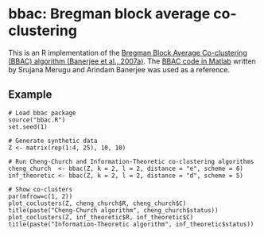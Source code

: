 # bbac: Bregman block average co-clustering

This is an R implementation of the [Bregman Block Average Co-clustering (BBAC) algorithm (Banerjee et al., 2007a)](http://www.jmlr.org/papers/volume8/banerjee07a/banerjee07a.pdf). The [BBAC code in Matlab](http://www.ideal.ece.utexas.edu/software.html) written by Srujana Merugu and Arindam Banerjee was used as a reference.

## Example

```{r}
# Load bbac package
source("bbac.R")
set.seed(1)

# Generate synthetic data
Z <- matrix(rep(1:4, 25), 10, 10)

# Run Cheng-Church and Information-Theoretic co-clustering algorithms
cheng_church  <- bbac(Z, k = 2, l = 2, distance = "e", scheme = 6)
inf_theoretic <- bbac(Z, k = 2, l = 2, distance = "d", scheme = 5)

# Show co-clusters
par(mfrow=c(1, 2))
plot_coclusters(Z, cheng_church$R, cheng_church$C)
title(paste("Cheng-Church algorithm", cheng_church$status))
plot_coclusters(Z, inf_theoretic$R, inf_theoretic$C)
title(paste("Information-Theoretic algorithm", inf_theoretic$status))
```
